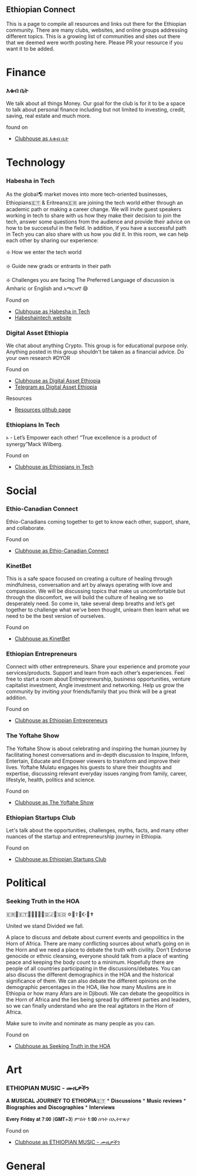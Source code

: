 ## Ethiopian Connect

This is a page to compile all resources and links out there for the Ethiopian community. There are many clubs, websites, and online groups addressing different topics. This is a growing list of communities and sites out there that we deemed were worth posting here. Please PR your resource if you want it to be added.

# Finance

### እቁብ ቤት 

We talk about all things Money. Our goal for the club is for it to be a  space  to talk about personal finance including but not limited to investing, credit,  saving, real estate and much more.

found on 
 - [Clubhouse as እቁብ ቤት](https://www.clubhouse.com/club/%E1%8A%A5%E1%89%81%E1%89%A5-%E1%89%A4%E1%89%B5) 

# Technology

### Habesha in Tech

As the global🌎 market moves into more tech-oriented businesses, Ethiopians🇪🇹 & Eritreans🇪🇷 are joining the tech world either through an academic path or making a career change.  We will invite guest speakers working in tech to share with us how they make their decision to join the tech, answer some questions from the audience and provide their advice on how to be successful in the field. In addition, if you have a successful path in Tech you can also share with us how you did it.  In this room, we can help each other by sharing our experience:         

❇️  How we enter the tech world        

❇️  Guide new grads or entrants in their path        

❇️  Challenges you are facing The Preferred Language of discussion is Amharic or English and አማርዝኛ 😄

Found on 
 - [Clubhouse as Habesha in Tech](https://www.clubhouse.com/club/habesha-in-tech) 
 - [Habeshaintech website](https://www.Habeshaintech.club)

### Digital Asset Ethiopia

We chat about anything Crypto. This group is for educational purpose only. Anything posted in this group shouldn't be taken as a financial advice. Do your own research #DYOR

Found on

- [Clubhouse as Digital Asset Ethiopia](https://www.clubhouse.com/club/digital-asset-ethiopia)
- [Telegram as Digital Asset Ethiopia](https://t.me/joinchat/TdAFwzlTUrIoU7HQ)

Resources

- [Resources github page](https://digitalassetethiopia.github.io/resources/)

### Ethiopians In Tech

ኑ - Let’s Empower each other!   “True excellence is a product of synergy”Mack Wilberg.

Found on 

- [Clubhouse as Ethiopians in Tech](https://www.clubhouse.com/club/ethiopians-in-tech)

# Social

### Ethio-Canadian Connect

Ethio-Canadians coming together to get to know each other, support, share, and collaborate.

Found on

- [Clubhouse as Ethio-Canadian Connect](https://www.clubhouse.com/club/ethio-canadian-connect)

### KinetBet

This is a safe space focused on creating a culture of healing through mindfulness, conversation and art by always operating with love and compassion. We will be discussing topics that make us uncomfortable but through the discomfort, we will build the culture of healing we so desperately need. So come in, take several deep breaths and let’s get together to challenge what we’ve been thought, unlearn then learn what we need to be the best version of ourselves.

Found on 

- [Clubhouse as KinetBet](https://www.clubhouse.com/club/kinetbet)

### Ethiopian Entrepreneurs

Connect with other entrepreneurs. Share your experience and promote your services/products. Support and learn from each other’s experiences. Feel free to start a room about Entrepreneurship, business opportunities, venture capitalist investment, Angle investment and networking. Help us grow the community by inviting your friends/family that you think will be a great addition.

Found on

- [Clubhouse as Ethiopian Entrepreneurs](https://www.clubhouse.com/club/ethiopian-entreprene)

### The Yoftahe Show

The Yoftahe Show is about celebrating and inspiring the human journey by facilitating honest conversations and in-depth discussion to Inspire, Inform, Entertain, Educate and Empower viewers to transform and improve their lives. Yoftahe Mulatu engages his guests to share their thoughts and expertise, discussing relevant everyday issues ranging from family, career, lifestyle, health, politics and science.

Found on

- [Clubhouse as The Yoftahe Show](https://www.clubhouse.com/club/the-yoftahe-show)

### Ethiopian Startups Club

Let's talk about the opportunities, challenges, myths, facts, and many other nuances of the startup and entrepreneurship journey in Ethiopia.

Found on

- [Clubhouse as Ethiopian Startups Club](https://www.clubhouse.com/club/ethiopian-startups-club)

# Political

### Seeking Truth in the HOA

🇪🇷🤝🇪🇹🤝🌳🤝💊🤝🇩🇯🤝🇸🇴
✡️🤝☦️🤝☪️🤝✝️

United we stand Divided we fall.

A place to discuss and debate about current events and geopolitics in the Horn of Africa. There are many conflicting sources about what’s going on in the Horn and we need a place to debate the truth with civility. Don't Endorse genocide or ethnic cleansing, everyone should talk from a place of wanting peace and keeping the body count to a minimum. Hopefully there are people of all countries participating in the discussions/debates. You can also discuss the different demographics in the HOA and the historical significance of them. We can also debate the different opinions on the demographic percentages in the HOA, like how many Muslims are in Ethiopia or how many Afars are in Djibouti. We can debate the geopolitics in the Horn of Africa and the lies being spread by different parties and leaders, so we can finally understand who are the real agitators in the Horn of Africa.

Make sure to invite and nominate as many people as you can.

Found on 

- [Clubhouse as Seeking Truth in the HOA](https://ios.clubhouse.com/club/seeking-truth-in-the-hoa)

# Art

### ETHIOPIAN MUSIC - ሙዚቃችን

𝐀 𝐌𝐔𝐒𝐈𝐂𝐀𝐋 𝐉𝐎𝐔𝐑𝐍𝐄𝐘 𝐓𝐎 𝐄𝐓𝐇𝐈𝐎𝐏𝐈𝐀🇪🇹
\* 𝐃𝐢𝐬𝐜𝐮𝐬𝐬𝐢𝐨𝐧𝐬
\* 𝐌𝐮𝐬𝐢𝐜 𝐫𝐞𝐯𝐢𝐞𝐰𝐬
\* 𝐁𝐢𝐨𝐠𝐫𝐚𝐩𝐡𝐢𝐞𝐬 𝐚𝐧𝐝 𝐃𝐢𝐬𝐜𝐨𝐠𝐫𝐚𝐩𝐡𝐢𝐞𝐬
\* 𝐈𝐧𝐭𝐞𝐫𝐯𝐢𝐞𝐰𝐬

𝗘𝘃𝗲𝗿𝘆 𝗙𝗿𝗶𝗱𝗮𝘆 𝗮𝘁 𝟳:𝟬𝟬 (𝗚𝗠𝗧+𝟯) 
ምሽት 𝟭:𝟬𝟬 ሰዓት በኢትዮጵያ

Found on 

- [Clubhouse as ETHIOPIAN MUSIC - ሙዚቃችን](https://www.clubhouse.com/club/ethiopian-music-%E1%88%99%E1%8B%9A%E1%89%83%E1%89%BD%E1%8A%95)

# General
